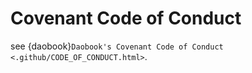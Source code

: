 # Covenant Code of Conduct

see {daobook}`Daobook's Covenant Code of Conduct <.github/CODE_OF_CONDUCT.html>`.
